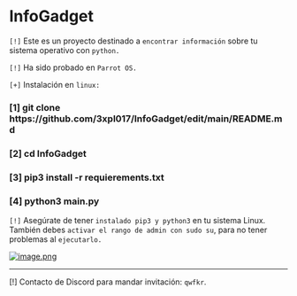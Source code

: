 # InfoGadget
`[!]` Este es un proyecto destinado a `encontrar información` sobre tu sistema operativo con `python.`

`[!]` Ha sido probado en `Parrot OS.`

`[+]` Instalación en `linux:`
<h3>[1] git clone https://github.com/3xpl017/InfoGadget/edit/main/README.md</h3>
<h3>[2] cd InfoGadget</h3>
<h3>[3] pip3 install -r requierements.txt</h3>
<h3>[4] python3 main.py</h3>

`[!]` Asegúrate de tener `instalado pip3 y python3` en tu sistema Linux. También debes `activar el rango de admin con sudo su`, para no tener problemas al `ejecutarlo.`

[![image.png](https://i.postimg.cc/43Qr7V1v/image.png)](https://postimg.cc/SXjZHX3j)
<hr>

[!] Contacto de Discord para mandar invitación: `qwfkr`.
